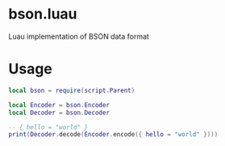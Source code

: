 # bson.luau

Luau implementation of BSON data format

# Usage

```lua
local bson = require(script.Parent)

local Encoder = bson.Encoder
local Decoder = bson.Decoder

-- { hello = "world" }
print(Decoder.decode(Encoder.encode({ hello = "world" })))
```